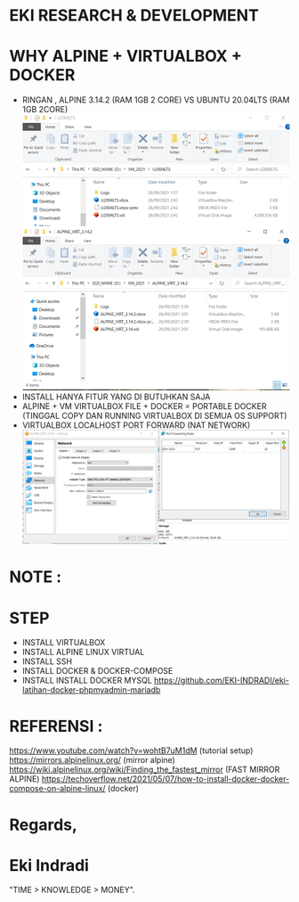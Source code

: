 # EKI RESEARCH & DEVELOPMENT


# WHY ALPINE + VIRTUALBOX + DOCKER
- RINGAN , ALPINE 3.14.2 (RAM 1GB 2 CORE) VS UBUNTU 20.04LTS (RAM 1GB 2CORE)
![EKI_INDRADI](https://github.com/EKI-INDRADI/eki-latihan-vm-alphine-docker-portable/raw/master/FRESH_INSTALL_ALPHINE_3.14.2_VS_UBUNTU_20.04LTS.png)
- INSTALL HANYA FITUR YANG DI BUTUHKAN SAJA
- ALPINE + VM VIRTUALBOX FILE + DOCKER = PORTABLE DOCKER (TINGGAL COPY DAN RUNNING VIRTUALBOX DI SEMUA OS SUPPORT)
- VIRTUALBOX LOCALHOST PORT FORWARD (NAT NETWORK)
![EKI_INDRADI](https://github.com/EKI-INDRADI/eki-latihan-vm-alphine-docker-portable/raw/master/NAT_NETWORK.png)

# NOTE :



# STEP
- INSTALL VIRTUALBOX
- INSTALL ALPINE LINUX VIRTUAL
- INSTALL SSH
- INSTALL DOCKER & DOCKER-COMPOSE
- INSTALL INSTALL DOCKER MYSQL  https://github.com/EKI-INDRADI/eki-latihan-docker-phpmyadmin-mariadb

# REFERENSI :
https://www.youtube.com/watch?v=wohtB7uM1dM (tutorial setup)
https://mirrors.alpinelinux.org/ (mirror alpine)
https://wiki.alpinelinux.org/wiki/Finding_the_fastest_mirror (FAST MIRROR ALPINE)
https://techoverflow.net/2021/05/07/how-to-install-docker-docker-compose-on-alpine-linux/ (docker)

# Regards,

# Eki Indradi
"TIME > KNOWLEDGE > MONEY".





